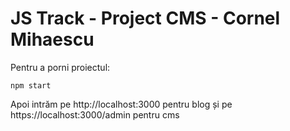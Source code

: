 # JS Track - Project CMS - Cornel Mihaescu

Pentru a porni proiectul:
```
npm start
```

Apoi intrăm pe http://localhost:3000 pentru blog și pe https://localhost:3000/admin pentru cms